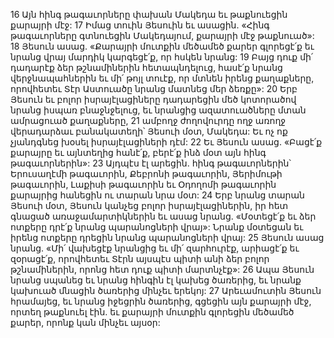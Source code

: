 16 Այն հինգ թագաւորները փախան Մակեդա եւ թաքնուեցին քարայրի մէջ: 17 Իմաց տուին Յեսուին եւ ասացին. «Հինգ թագաւորները գտնուեցին Մակեդայում, քարայրի մէջ թաքնուած»: 18 Յեսուն ասաց. «Քարայրի մուտքին մեծամեծ քարեր գլորեցէ՛ք եւ նրանց վրայ մարդիկ կարգեցէ՛ք, որ հսկեն նրանց: 19 Բայց դուք մի՛ դադարէք ձեր թշնամիներին հետապնդելուց, հասէ՛ք նրանց վերջնապահներին եւ մի՛ թոյլ տուէք, որ մտնեն իրենց քաղաքները, որովհետեւ Տէր Աստուածը նրանց մատնեց մեր ձեռքը»: 20 Երբ Յեսուն եւ բոլոր իսրայէլացիները դադարեցին մեծ կոտորածով նրանց իսպառ բնաջնջելուց, եւ նրանցից ազատուածները մտան ամրացուած քաղաքները, 21 ամբողջ ժողովուրդը ողջ առողջ վերադարձաւ բանակատեղի՝ Յեսուի մօտ, Մակեդա: Եւ ոչ ոք չյանդգնեց խօսել իսրայէլացիների դէմ: 22 Եւ Յեսուն ասաց. «Բացէ՛ք քարայրը եւ այնտեղից հանէ՛ք, բերէ՛ք ինձ մօտ այն հինգ թագաւորներին»: 23 Այդպէս էլ արեցին. հինգ թագաւորներին՝ Երուսաղէմի թագաւորին, Քեբրոնի թագաւորին, Յերիմութի թագաւորին, Լաքիսի թագաւորին եւ Օդողոմի թագաւորին քարայրից հանեցին ու տարան նրա մօտ: 24 Երբ նրանց տարան Յեսուի մօտ, Յեսուն կանչեց բոլոր իսրայէլացիներին, իր հետ գնացած առաջամարտիկներին եւ ասաց նրանց. «Մօտեցէ՛ք եւ ձեր ոտքերը դրէ՛ք նրանց պարանոցների վրայ»: Նրանք մօտեցան եւ իրենց ոտքերը դրեցին նրանց պարանոցների վրայ: 25 Յեսուն ասաց նրանց. «Մի՛ վախեցէք նրանցից եւ մի՛ զարհուրէք, արիացէ՛ք եւ զօրացէ՛ք, որովհետեւ Տէրն այսպէս պիտի անի ձեր բոլոր թշնամիներին, որոնց հետ դուք պիտի մարտնչէք»: 26 Ապա Յեսուն նրանց սպանեց եւ նրանց հինգին էլ կախեց ծառերից, եւ նրանք կախուած մնացին ծառերից մինչեւ երեկոյ: 27 Արեւամուտին Յեսուն հրամայեց, եւ նրանց իջեցրին ծառերից, գցեցին այն քարայրի մէջ, որտեղ թաքնուել էին. եւ քարայրի մուտքին գլորեցին մեծամեծ քարեր, որոնք կան մինչեւ այսօր:
